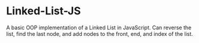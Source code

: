 # Linked-List-JS

A basic OOP implementation of a Linked List in JavaScript. Can reverse the list, find the last node, and add nodes to the front, end, and index of the list.
